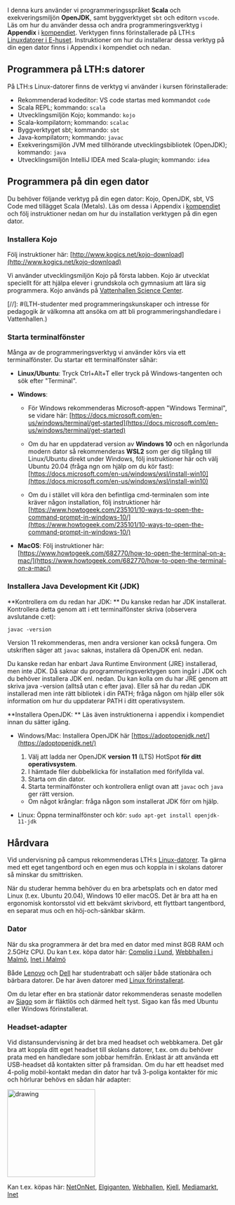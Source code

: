 I denna kurs använder vi programmeringsspråket **Scala** och exekveringsmiljön **OpenJDK**, samt byggverktyget `sbt` och editorn `vscode`. Läs om hur du använder dessa och andra programmeringsverktyg i **Appendix** i [kompendiet](https://cs.lth.se/pgk/compendium/). Verktygen finns förinstallerade på LTH:s [Linuxdatorer i E-huset](https://www.lth.se/lthin/datorsalar/vaara-datorsalar/e-huset/). Instruktioner om hur du installerar dessa verktyg på din egen dator finns i Appendix i kompendiet och nedan.

## Programmera på LTH:s datorer

På LTH:s Linux-datorer finns de verktyg vi använder i kursen förinstallerade:

* Rekommenderad kodeditor: VS code startas med kommandot `code`
* Scala REPL; kommando: `scala`
* Utvecklingsmiljön Kojo; kommando: `kojo`
* Scala-kompilatorn; kommando: `scalac`
* Byggverktyget sbt; kommando: `sbt`
* Java-kompilatorn; kommando: `javac`
* Exekveringsmijlön JVM med tillhörande utvecklingsbibliotek (OpenJDK); kommando: `java`
* Utvecklingsmiljön IntelliJ IDEA med Scala-plugin; kommando: `idea`

## Programmera på din egen dator 

Du behöver följande verktyg på din egen dator: Kojo, OpenJDK, sbt, VS Code med tillägget Scala (Metals). Läs om dessa i Appendix i [kompendiet](https://cs.lth.se/pgk/compendium/) och följ instruktioner nedan om hur du installation verktygen på din egen dator.   

### Installera Kojo

Följ instruktioner här: [http://www.kogics.net/kojo-download](http://www.kogics.net/kojo-download)

Vi använder utvecklingsmiljön Kojo på första labben. Kojo är utvecklat speciellt för att hjälpa elever i grundskola och gymnasium att lära sig programmera. Kojo används på [Vattenhallen Science Center](https://www.vattenhallen.lu.se/upplevelser/programmering/). 

[//]: #(LTH-studenter med programmeringskunskaper och intresse för pedagogik är välkomna att ansöka om att bli programmeringshandledare i Vattenhallen.)

### Starta terminalfönster

Många av de programmeringsverktyg vi använder körs via ett terminalfönster. Du startar ett terminalfönster såhär:

* **Linux/Ubuntu**: Tryck Ctrl+Alt+T eller tryck på Windows-tangenten och sök efter "Terminal". 

* **Windows**: 

  * För Windows rekommenderas Microsoft-appen "Windows Terminal", se vidare här: [https://docs.microsoft.com/en-us/windows/terminal/get-started](https://docs.microsoft.com/en-us/windows/terminal/get-started) 

  * Om du har en uppdaterad version av **Windows 10** och en någorlunda modern dator så rekommenderas **WSL2** som ger dig tillgång till Linux/Ubuntu direkt under Windows, följ instruktioner här och välj Ubuntu 20.04 (fråga ngn om hjälp om du kör fast):  [https://docs.microsoft.com/en-us/windows/wsl/install-win10](https://docs.microsoft.com/en-us/windows/wsl/install-win10)

  * Om du i stället vill köra den befintliga cmd-terminalen som inte kräver någon installation, följ instruktioner här [https://www.howtogeek.com/235101/10-ways-to-open-the-command-prompt-in-windows-10/](https://www.howtogeek.com/235101/10-ways-to-open-the-command-prompt-in-windows-10/) 

* **MacOS**: Följ instruktioner här: [https://www.howtogeek.com/682770/how-to-open-the-terminal-on-a-mac/](https://www.howtogeek.com/682770/how-to-open-the-terminal-on-a-mac/)

### Installera Java Development Kit (JDK)

**Kontrollera om du redan har JDK: **
Du kanske redan har JDK installerat. Kontrollera detta genom att i ett terminalfönster skriva (observera avslutande c:et):

```
javac -version
```

Version 11 rekommenderas, men andra versioner kan också fungera. Om utskriften säger att `javac` saknas, installera då OpenJDK enl. nedan.

Du kanske redan har enbart Java Runtime Environment (JRE) installerad, men inte JDK. Då saknar du programmeringsverktygen som ingår i JDK och du behöver installera JDK enl. nedan. Du kan kolla om du har JRE genom att skriva java -version (alltså utan c efter java). Eller så har du redan JDK installerad men inte rätt bibliotek i din PATH; fråga någon om hjälp eller sök information om hur du uppdaterar PATH i ditt operativsystem.

**Installera OpenJDK: **  Läs även instruktionerna i appendix i kompendiet innan du sätter igång.

* Windows/Mac: Installera OpenJDK här [https://adoptopenjdk.net/](https://adoptopenjdk.net/)
 
  1. Välj att ladda ner OpenJDK **version 11**  (LTS) HotSpot **för ditt operativsystem**.
  2. I hämtade filer dubbelklicka för installation med förifyllda val.
  3. Starta om din dator.
  4. Starta terminalfönster och kontrollera enligt ovan att `javac` och `java` ger rätt version.

    * Om något krånglar: fråga någon som installerat JDK förr om hjälp. 

* Linux: Öppna terminalfönster och kör:
    `sudo apt-get install openjdk-11-jdk`

## Hårdvara

Vid undervisning på campus rekommenderas LTH:s [Linux-datorer](https://www.lth.se/lthin/datorsalar/vaara-datorsalar/e-huset/). Ta gärna med ett eget tangentbord och en egen mus och koppla in i skolans datorer så minskar du smittrisken. 

När du studerar hemma behöver du en bra arbetsplats och en dator med Linux (t.ex. Ubuntu 20.04), Windows 10 eller macOS. Det är bra att ha en ergonomisk kontorsstol vid ett bekvämt skrivbord, ett flyttbart tangentbord, en separat mus och en höj-och-sänkbar skärm.

### Dator

När du ska programmera är det bra med en dator med minst 8GB RAM och 2.5GHz CPU. Du kan t.ex. köpa dator här: [Compliq i Lund](https://www.compliq.se/bygga-dator/), [Webbhallen i Malmö](https://www.webhallen.com/se/store/22-Malmo-Triangeln), [Inet i Malmö](https://www.inet.se/info/243/inet-malmo)

Både [Lenovo](https://www.lenovo.com/se/sv/studentrabatt/) och [Dell](https://www.dell.com/sv-se/shop/dell-advantage/cp/students) har studentrabatt och säljer både stationära och bärbara datorer. De har även datorer med [Linux förinstallerat](https://news.itsfoss.com/best-linux-laptops-2021/).

Om du letar efter en bra stationär dator rekommenderas senaste modellen av [Siago](https://www.atlastsolutions.com/sigao/) som är fläktlös och därmed helt tyst. Sigao kan fås med Ubuntu eller Windows förinstallerat.

### Headset-adapter

Vid distansundervisning är det bra med headset och webbkamera. Det går bra att koppla ditt eget headset till skolans datorer, t.ex. om du behöver prata med en handledare som jobbar hemifrån. Enklast är att använda ett USB-headset då kontakten sitter på framsidan. Om du har ett headset med 4-polig mobil-kontakt medan din dator har två 3-poliga kontakter för mic och hörlurar behövs en sådan här adapter:

<img src="https://github.com/lunduniversity/introprog/raw/master/web/tools/adapter.jpg" alt="drawing" style="width:200px;"/>

Kan t.ex. köpas här: 
[NetOnNet](https://www.netonnet.se/art/ljud-bild/kablar/adapter/andersson-computer-headset-adapter-female/1006756.13721/), 
[Elgiganten](https://www.elgiganten.se/product/ljud-hifi/ljudkablar-adapters/HAMA54572/hama-3-5-mm-adapter-for-headset-med-mikrofon), 
[Webhallen](https://www.webhallen.com/se/product/313979-iiglo-Multimedia-adapter-till-Dator-Svart), 
[Kjell](https://www.kjell.com/se/produkter/dator/horlurar-headset/tillbehor-for-horlurar-headset/datoradapter-for-mobil-headset-p39356), 
[Mediamarkt](https://www.mediamarkt.se/sv/product/_deltaco-ljudadapter-3-5mm-mikrofon-3-5mm-stereo-hane-till-3-5mm-hona-4-pin-0-1-m-1305626.html), 
[Inet](https://www.inet.se/produkt/8904289/deltaco-adapter-2x3-5mm-ha-till-3-5mm-ho-4-pin-0-1m-svart)
